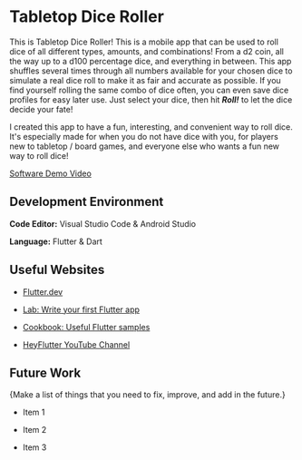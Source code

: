 # Tabletop Dice Roller

This is Tabletop Dice Roller! This is a mobile app that can be used to roll dice of all different types, amounts, and combinations! From a d2 coin, all the way up to a d100 percentage dice, and everything in between. This app shuffles several times through all numbers available for your chosen dice to simulate a real dice roll to make it as fair and accurate as possible. If you find yourself rolling the same combo of dice often, you can even save dice profiles for easy later use. Just select your dice, then hit **_Roll!_** to let the dice decide your fate!

I created this app to have a fun, interesting, and convenient way to roll dice. It's especially made for when you do not have dice with you, for players new to tabletop / board games, and everyone else who wants a fun new way to roll dice!

[Software Demo Video](http://youtube.link.goes.here)

## Development Environment

**Code Editor:** Visual Studio Code & Android Studio

**Language:** Flutter & Dart

## Useful Websites

- [Flutter.dev](https://docs.flutter.dev/)

- [Lab: Write your first Flutter app](https://docs.flutter.dev/get-started/codelab)

- [Cookbook: Useful Flutter samples](https://docs.flutter.dev/cookbook)

- [HeyFlutter YouTube Channel](https://www.youtube.com/@HeyFlutter)

## Future Work

{Make a list of things that you need to fix, improve, and add in the future.}

- Item 1

- Item 2

- Item 3
